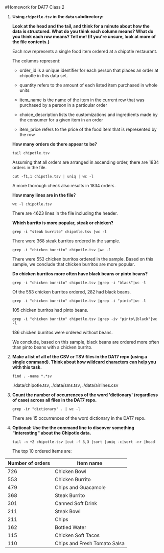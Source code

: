 #Homework for DAT7 Class 2

1. **Using `chipotle.tsv` in the `data` subdirectory:**

    **Look at the head and the tail, and think for a minute about how the data is structured. What do you think each column means? What do you think each row means? Tell me! (If you're unsure, look at more of the file contents.)**
    
    Each row represents a single food item ordered at a chipotle restaurant.
    
    The columns represent:
    * order_id is a unique identifier for each person that places an order at chipotle in this data set.
    
    * quantity refers to the amount of each listed item purchased in whole units
    
    * item_name is the name of the item in the current row that was purchased by a person in a particular order
    
    * choice_description lists the customizations and ingredients made by the consumer for a given item in an order
    
    * item_price refers to the price of the food item that is represented by the row
    
    **How many orders do there appear to be?**
    ```
    tail chipotle.tsv
    ```
    Assuming that all orders are arranged in ascending order, there are 1834 orders in the file.
    
    ```
    cut -f1,1 chipotle.tsv | uniq | wc -l
    ```
    A more thorough check also results in 1834 orders.
    
    **How many lines are in the file?**
    ```
    wc -l chipotle.tsv 
    ```
    There are 4623 lines in the file including the header.
    
    **Which burrito is more popular, steak or chicken?**
    ```
    grep -i "steak burrito" chipotle.tsv |wc -l
    ```
    There were 368 steak burritos ordered in the sample.
    ```
    grep -i "chicken burrito" chipotle.tsv |wc -l
    ```
    There were 553 chicken burritos ordered in the sample.
    Based on this sample, we conclude that chicken burritos are more popular.
    
    **Do chicken burritos more often have black beans or pinto beans?**
    ```
    grep -i "chicken burrito" chipotle.tsv |grep -i "black"|wc -l
    ```
    Of the 553 chicken burritos ordered, 282 had black beans.
    ```
    grep -i "chicken burrito" chipotle.tsv |grep -i "pinto"|wc -l
    ```
    105 chicken burritos had pinto beans.
    ```
    grep -i "chicken burrito" chipotle.tsv |grep -iv "pinto\|black"|wc -l
    ```
    186 chicken burritos were ordered without beans.
    
    We conclude, based on this sample, black beans are ordered more often than pinto beans with a chicken burrito.
    
2. **Make a list of all of the CSV or TSV files in the DAT7 repo (using a single command). Think about how wildcard characters can help you with this task.**
   ```
   find . -name *.*sv
   ```
   ./data/chipotle.tsv, ./data/sms.tsv, ./data/airlines.csv
   
3. **Count the number of occurrences of the word 'dictionary' (regardless of case) across all files in the DAT7 repo.**
   ```
   grep -ir "dictionary" . | wc -l
   ```
   There are 15 occurrences of the word dictionary in the DAT7 repo.
   
4. **Optional: Use the the command line to discover something "interesting" about the Chipotle data.**
   ```
   tail -n +2 chipotle.tsv |cut -f 3,3 |sort |uniq -c|sort -nr |head
   ```

   The top 10 ordered items are:

Number of orders | Item name
--- | ---
726 | Chicken Bowl
    553 | Chicken Burrito
    479 | Chips and Guacamole
    368 | Steak Burrito
    301 | Canned Soft Drink
    211 | Steak Bowl
    211 | Chips
    162 | Bottled Water
    115 | Chicken Soft Tacos
    110 | Chips and Fresh Tomato Salsa
